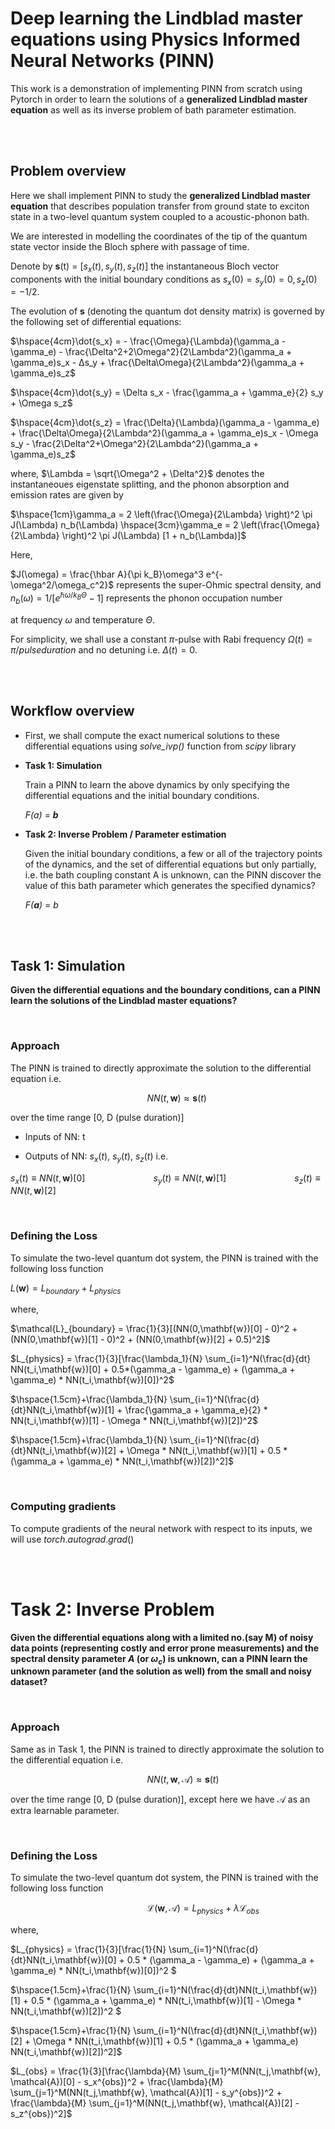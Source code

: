 # Deep learning the Lindblad master equations using Physics Informed Neural Networks (PINN)

This work is a demonstration of implementing PINN from scratch using Pytorch in order to learn the solutions of a **generalized Lindblad master equation** as well as its inverse problem of bath parameter estimation.

<br><br>

## Problem overview

Here we shall implement PINN to study the **generalized Lindblad master equation** that describes population transfer from ground state to exciton state in a two-level quantum system coupled to a acoustic-phonon bath.


We are interested in modelling the coordinates of the tip of the quantum state vector inside the Bloch sphere with passage of time.


Denote by **s**(t) = $[s_x(t), s_y(t), s_z(t)]$ the instantaneous Bloch vector components with the initial boundary conditions as $s_x(0) = s_y(0) = 0, s_z(0) = -1/2$.  

The evolution of **s** (denoting the quantum dot density matrix) is governed by the following set of differential equations:

$\hspace{4cm}\dot{s_x} = - \frac{\Omega}{\Lambda}(\gamma_a - \gamma_e) - \frac{\Delta^2+2\Omega^2}{2\Lambda^2}(\gamma_a + \gamma_e)s_x - Δs_y + \frac{\Delta\Omega}{2\Lambda^2}(\gamma_a + \gamma_e)s_z$

$\hspace{4cm}\dot{s_y} = \Delta s_x - \frac{\gamma_a + \gamma_e}{2} s_y + \Omega s_z$

$\hspace{4cm}\dot{s_z} = \frac{\Delta}{\Lambda}(\gamma_a - \gamma_e) + \frac{\Delta\Omega}{2\Lambda^2}(\gamma_a + \gamma_e)s_x - \Omega s_y - \frac{2\Delta^2+\Omega^2}{2\Lambda^2}(\gamma_a + \gamma_e)s_z$

where,
$\Lambda = \sqrt{\Omega^2 + \Delta^2}$ denotes the instantaneoues eigenstate splitting, and the phonon absorption and emission rates are given by

$\hspace{1cm}\gamma_a = 2 \left(\frac{\Omega}{2\Lambda} \right)^2 \pi J(\Lambda) n_b(\Lambda)
\hspace{3cm}\gamma_e = 2 \left(\frac{\Omega}{2\Lambda} \right)^2 \pi J(\Lambda) [1 + n_b(\Lambda)]$

Here,

$J(\omega) = \frac{\hbar A}{\pi k_B}\omega^3 e^{-\omega^2/\omega_c^2}$ represents the super-Ohmic spectral density, and $n_b(\omega) = 1/[e^{\hbar \omega / k_B \Theta} - 1]$ represents the phonon occupation number

at frequency $\omega$ and temperature $\Theta$.

For simplicity, we shall use a constant $\pi$-pulse with Rabi frequency $\Omega(t) = \pi / pulse duration$ and no detuning i.e. $\Delta(t) = 0$.

<br><br>

## Workflow overview

* First, we shall compute the exact numerical solutions to these differential equations using *solve_ivp()* function from *scipy* library

* **Task 1: Simulation**

    Train a PINN to learn the above dynamics by only specifying the differential equations and the initial boundary conditions.

    *F(a)* = ***b***

* **Task 2: Inverse Problem / Parameter estimation**

    Given the initial boundary conditions, a few or all of the trajectory points of the dynamics, and the set of differential equations but only partially, i.e. the bath coupling constant A is unknown, can the PINN discover the value of this bath parameter which generates the specified dynamics?

    *F(****a****)* = *b*


<br><br>

## Task 1: Simulation

**Given the differential equations and the boundary conditions, can a PINN learn the solutions of the Lindblad master equations?**

<br>

### Approach

The PINN is trained to directly approximate the solution to the differential equation i.e.

$\hspace{6cm}NN(t,\mathbf{w}) \approx \mathbf{s}(t)$

over the time range [0, D (pulse duration)]

* Inputs of NN: t

* Outputs of NN: $s_x(t)$, $s_y(t)$,  $s_z(t)$ i.e.

$s_x(t) ≡ NN(t,\mathbf{w})[0] \hspace{3cm} s_y(t) ≡ NN(t,\mathbf{w})[1]  \hspace{3cm} s_z(t) ≡ NN(t,\mathbf{w})[2]$

<br>

### Defining the Loss

To simulate the two-level quantum dot system, the PINN is trained with the following loss function

$L(\mathbf{w}) = L_{boundary} + L_{physics}$

where,

$\mathcal{L}_{boundary} = \frac{1}{3}[(NN(0,\mathbf{w})[0] - 0)^2 + (NN(0,\mathbf{w})[1] - 0)^2 + (NN(0,\mathbf{w})[2] + 0.5)^2]$

$L_{physics} = \frac{1}{3}[\frac{\lambda_1}{N} \sum_{i=1}^N(\frac{d}{dt} NN(t_i,\mathbf{w})[0] + 0.5*(\gamma_a - \gamma_e) + (\gamma_a + \gamma_e) *  NN(t_i,\mathbf{w})[0])^2$ 

$\hspace{1.5cm}+\frac{\lambda_1}{N} \sum_{i=1}^N(\frac{d}{dt}NN(t_i,\mathbf{w})[1] + \frac{\gamma_a + \gamma_e}{2} * NN(t_i,\mathbf{w})[1] - \Omega * NN(t_i,\mathbf{w})[2])^2$

$\hspace{1.5cm}+\frac{\lambda_1}{N} \sum_{i=1}^N(\frac{d}{dt}NN(t_i,\mathbf{w})[2] + \Omega * NN(t_i,\mathbf{w})[1] + 0.5 * (\gamma_a + \gamma_e) * NN(t_i,\mathbf{w})[2])^2]$

<br>

### Computing gradients

To compute gradients of the neural network with respect to its inputs, we will use $torch.autograd.grad()$

<br><br>

# Task 2: Inverse Problem

**Given the differential equations along with a limited no.(say M) of noisy data points (representing costly and error prone measurements) and the spectral density parameter *A* (or $\omega_c$) is unknown, can a PINN learn the unknown parameter (and the solution as well) from the small and noisy dataset?**

<br>

### Approach

Same as in Task 1, the PINN is trained to directly approximate the solution to the differential equation i.e.

$\hspace{6cm}NN(t,\mathbf{w},\mathcal{A}) \approx \mathbf{s}(t)$

over the time range [0, D (pulse duration)], except here we have $\mathcal{A}$ as an extra learnable parameter.

<br>

### Defining the Loss

To simulate the two-level quantum dot system, the PINN is trained with the following loss function

$\hspace{6cm} \mathcal{L}(\mathbf{w}, \mathcal{A}) = L_{physics} + \lambda\mathcal{L}_{obs}$

where,

$L_{physics} = \frac{1}{3}[\frac{1}{N} \sum_{i=1}^N(\frac{d}{dt}NN(t_i,\mathbf{w})[0] + 0.5 * (\gamma_a - \gamma_e) +  (\gamma_a + \gamma_e) * NN(t_i,\mathbf{w})[0])^2 $

$\hspace{1.5cm}+\frac{1}{N} \sum_{i=1}^N(\frac{d}{dt}NN(t_i,\mathbf{w})[1] + 0.5 * (\gamma_a + \gamma_e) * NN(t_i,\mathbf{w})[1] - \Omega * NN(t_i,\mathbf{w})[2])^2 $

$\hspace{1.5cm}+\frac{1}{N} \sum_{i=1}^N(\frac{d}{dt}NN(t_i,\mathbf{w})[2] + \Omega * NN(t_i,\mathbf{w})[1] + 0.5 * (\gamma_a + \gamma_e) NN(t_i,\mathbf{w})[2])^2]$

$L_{obs} = \frac{1}{3}[\frac{\lambda}{M} \sum_{j=1}^M(NN(t_j,\mathbf{w}, \mathcal{A})[0] - s_x^{obs})^2 + \frac{\lambda}{M} \sum_{j=1}^M(NN(t_j,\mathbf{w}, \mathcal{A})[1] - s_y^{obs})^2 + \frac{\lambda}{M} \sum_{j=1}^M(NN(t_j,\mathbf{w}, \mathcal{A})[2] - s_z^{obs})^2]$
